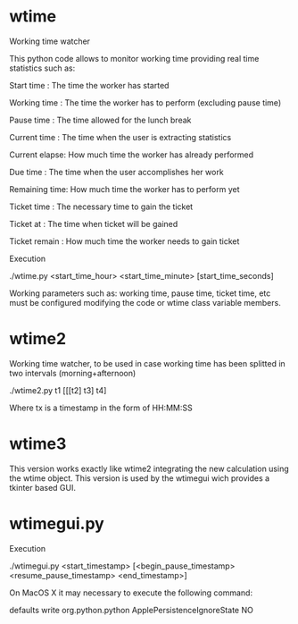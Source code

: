 # wtime
Working time watcher

This python code allows to monitor working time providing real time statistics such as:

Start time    : The time the worker has started

Working time  : The time the worker has to perform (excluding pause time)

Pause time    : The time allowed for the lunch break

Current time  : The time when the user is extracting statistics

Current elapse: How much time the worker has already performed

Due time      : The time when the user accomplishes her work

Remaining time: How much time the worker has to perform yet

Ticket time   : The necessary time to gain the ticket

Ticket at     : The time when ticket will be gained

Ticket remain : How much time the worker needs to gain ticket


Execution

./wtime.py <start_time_hour> <start_time_minute> [start_time_seconds]

Working parameters such as: working time, pause time, ticket time, etc must be configured modifying the code or wtime class variable members.

# wtime2
Working time watcher, to be used in case working time has been splitted in two intervals (morning+afternoon)

./wtime2.py t1 [[[t2] t3] t4]

Where tx is a timestamp in the form of HH:MM:SS

# wtime3
This version works exactly like wtime2 integrating the new calculation using the wtime object. This version is used by the wtimegui wich provides a tkinter based GUI.

# wtimegui.py

Execution

./wtimegui.py <start_timestamp> [<begin_pause_timestamp> <resume_pause_timestamp> <end_timestamp>]

On MacOS X it may necessary to execute the following command:

defaults write org.python.python ApplePersistenceIgnoreState NO

